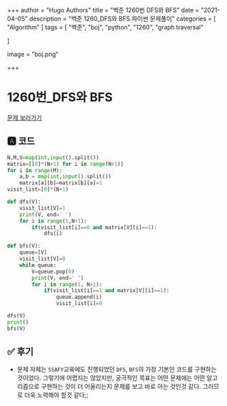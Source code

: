 +++
author = "Hugo Authors"
title = "백준 1260번 DFS와 BFS"
date = "2021-04-05"
description = "백준 1260_DFS와 BFS 파이썬 문제풀이"
categories = [
    "Algorithm"
]
tags = [
    "백준", "boj", "python", "1260", "graph traversal"

]

image = "boj.png"

+++

# 1260번_DFS와 BFS

[문제 보러가기](https://www.acmicpc.net/problem/1260)

## 🅰 코드

```python
N,M,V=map(int,input().split())
matrix=[[0]*(N+1) for i in range(N+1)]
for i in range(M):
    a,b = map(int,input().split())
    matrix[a][b]=matrix[b][a]=1
visit_list=[0]*(N+1)

def dfs(V):
    visit_list[V]=1
    print(V, end=' ')
    for i in range(1,N+1):
        if(visit_list[i]==0 and matrix[V][i]==1):
            dfs(i)

def bfs(V):
    queue=[V]
    visit_list[V]=0
    while queue:
        V=queue.pop(0)
        print(V, end=' ')
        for i in range(1, N+1):
            if(visit_list[i]==1 and matrix[V][i]==1):
                queue.append(i)
                visit_list[i]=0

dfs(V)
print()
bfs(V)

```


## ✅ 후기

* 문제 자체는 `SSAFY`교육에도 진행되었던 `DFS`, `BFS`의 가장 기본인 코드를 구현하는 것이었다. 그렇기에 어렵지는 않았지만, 궁극적인 목표는 어떤 문제에는 어떤 알고리즘으로 구현하는 것이 더 어울리는지 문제를 보고 바로 아는 것인것 같다. 그러므로 더욱 노력해야 할것 같다;;